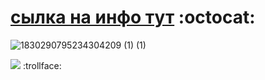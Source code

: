 # [сылка на инфо тут](https://t.me/T0UAKI) :octocat:

![1830290795234304209 (1) (1)](https://github.com/user-attachments/assets/4eadb1a2-9132-4c6b-a9d5-68be10cb5d63)


![](https://komarev.com/ghpvc/?username=touyaki&color=blueviolet&style=for-the-badge&label=сколько+прочекало+профиль&abbreviated=true)   ‎  ‎ :trollface:
